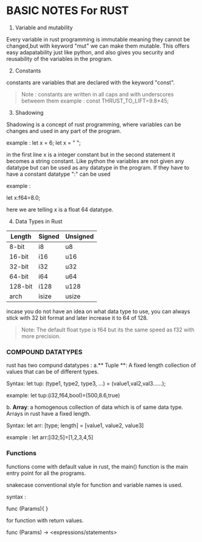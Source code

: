 # BASIC NOTES For RUST

1. Variable and mutability 

Every variable in rust programming is immutable meaning they cannot be changed,but with keyword "mut" we can make them mutable. This offers easy adapatability just like python, and also gives you security and reusability of the variables in the program. 


2. Constants

constants are variables that are declared with the keyword "const". 
>Note : constants are written in all caps and with underscores betweem them 
example : const THRUST_TO_LIFT=9.8*45;


3. Shadowing 

Shadowing is a concept of rust programming, where variables can be changes and used in any part of the program. 

example : 
let x = 6;
let x = "   ";


in the first line x is a integer constant but in the second statement it becomes a string constant. Like python the variables are not given any datatype but can be used as any datatype in the program. If they have to have a constant datatype ":" can be used

example :

let x:f64=8.0;

here we are telling x is a float 64 datatype. 



4. Data Types in Rust

| Length   | Signed | Unsigned |
|----------|--------|----------|
| 8-bit   | i8     | u8       |
| 16-bit  | i16    | u16      |
| 32-bit  | i32    | u32      |
| 64-bit  | i64    | u64      |
| 128-bit | i128   | u128     |
| arch    | isize  | usize    |

         
incase you do not have an idea on what data type to use, you can always stick with 32 bit format and later increase it to 64 of 128. 

>Note: The default float type is f64 but its the same speed as f32 with more precision.


### COMPOUND DATATYPES 

rust has two compund datatypes :
a.** Tuple **: A fixed length collection of values that can be of different types.

Syntax: let tup: (type1, type2, type3, ...) = (value1,val2,val3......);


example: let tup:(i32,f64,bool)=(500,8.6,true)


b. **Array**: a homogenous collection of data which is of same data type. Arrays in rust have a fixed length. 

Syntax: let arr: [type; length] = [value1, value2, value3]

example : let arr:[i32;5]=[1,2,3,4,5]

### Functions 

functions come with default value in rust, the main() function is the main entry point for all the programs. 

snakecase conventional style for function and variable names is used. 

syntax : 

func <function name> (Params){
    <expressions or statements>
}

for function with return values. 

func <function name> (Params) -> <return type>
    <expressions/statements>
    <return>

    
